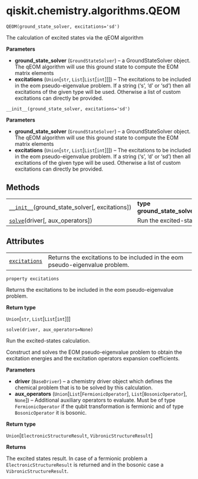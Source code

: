 # qiskit.chemistry.algorithms.QEOM

<span id="undefined" />

`QEOM(ground_state_solver, excitations='sd')`

The calculation of excited states via the qEOM algorithm

**Parameters**

*   **ground\_state\_solver** (`GroundStateSolver`) – a GroundStateSolver object. The qEOM algorithm will use this ground state to compute the EOM matrix elements
*   **excitations** (`Union`\[`str`, `List`\[`List`\[`int`]]]) – The excitations to be included in the eom pseudo-eigenvalue problem. If a string (‘s’, ‘d’ or ‘sd’) then all excitations of the given type will be used. Otherwise a list of custom excitations can directly be provided.

<span id="undefined" />

`__init__(ground_state_solver, excitations='sd')`

**Parameters**

*   **ground\_state\_solver** (`GroundStateSolver`) – a GroundStateSolver object. The qEOM algorithm will use this ground state to compute the EOM matrix elements
*   **excitations** (`Union`\[`str`, `List`\[`List`\[`int`]]]) – The excitations to be included in the eom pseudo-eigenvalue problem. If a string (‘s’, ‘d’ or ‘sd’) then all excitations of the given type will be used. Otherwise a list of custom excitations can directly be provided.

## Methods

|                                                                                                                                             |                                                   |
| ------------------------------------------------------------------------------------------------------------------------------------------- | ------------------------------------------------- |
| [`__init__`](#qiskit.chemistry.algorithms.QEOM.__init__ "qiskit.chemistry.algorithms.QEOM.__init__")(ground\_state\_solver\[, excitations]) | **type ground\_state\_solver**`GroundStateSolver` |
| [`solve`](#qiskit.chemistry.algorithms.QEOM.solve "qiskit.chemistry.algorithms.QEOM.solve")(driver\[, aux\_operators])                      | Run the excited-states calculation.               |

## Attributes

|                                                                                                               |                                                                              |
| ------------------------------------------------------------------------------------------------------------- | ---------------------------------------------------------------------------- |
| [`excitations`](#qiskit.chemistry.algorithms.QEOM.excitations "qiskit.chemistry.algorithms.QEOM.excitations") | Returns the excitations to be included in the eom pseudo-eigenvalue problem. |

<span id="undefined" />

`property excitations`

Returns the excitations to be included in the eom pseudo-eigenvalue problem.

**Return type**

`Union`\[`str`, `List`\[`List`\[`int`]]]

<span id="undefined" />

`solve(driver, aux_operators=None)`

Run the excited-states calculation.

Construct and solves the EOM pseudo-eigenvalue problem to obtain the excitation energies and the excitation operators expansion coefficients.

**Parameters**

*   **driver** (`BaseDriver`) – a chemistry driver object which defines the chemical problem that is to be solved by this calculation.
*   **aux\_operators** (`Union`\[`List`\[`FermionicOperator`], `List`\[`BosonicOperator`], `None`]) – Additional auxiliary operators to evaluate. Must be of type `FermionicOperator` if the qubit transformation is fermionic and of type `BosonicOperator` it is bosonic.

**Return type**

`Union`\[`ElectronicStructureResult`, `VibronicStructureResult`]

**Returns**

The excited states result. In case of a fermionic problem a `ElectronicStructureResult` is returned and in the bosonic case a `VibronicStructureResult`.
